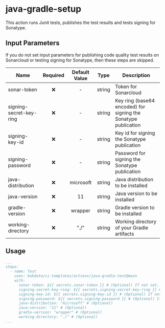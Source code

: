 # java-gradle-setup

This action runs Junit tests, publishes the test results and tests signing for Sonatype.

## Input Parameters

If you do not set input parameters for publishing code quality test results on Sonarcloud or testing signing for
Sonatype, then these steps are skipped.

| Name                    | Required | Default Value |  Type  | Description                                                    |
|-------------------------|:--------:|:-------------:|:------:|----------------------------------------------------------------|
| sonar-token             |    ❌     |       -       | string | Token for Sonarcloud                                           |
| signing-secret-key-ring |    ❌     |       -       | string | Key ring (base64 encoded) for signing the Sonatype publication |
| signing-key-id          |    ❌     |       -       | string | Key id for signing the Sonatype publication                    |
| signing-password        |    ❌     |       -       | string | Password for signing the Sonatype publication                  |
| java-distribution       |    ❌     |   microsoft   | string | Java distribution to be installed                              |
| java-version            |    ❌     |      11       | string | Java version to be installed                                   |
| gradle-version          |    ❌     |    wrapper    | string | Gradle version to be installed                                 |
| working-directory       |    ❌     |     "./"      | string | Working directory of your Gradle artifacts                     |

## Usage

```yaml
...
steps:
  - name: Test
    uses: bakdata/ci-templates/actions/java-gradle-test@main
    with:
      sonar-token: ${{ secrets.sonar-token }} # (Optional) If not set, code quality tests are skipped
      signing-secret-key-ring: ${{ secrets.signing-secret-key-ring }} # (Optional) If not set, signing for Sonatype is not tested
      signing-key-id: ${{ secrets.signing-key-id }} # (Optional) If not set, signing for Sonatype is not tested
      signing-password: ${{ secrets.signing-password }} # (Optional) If not set, signing for Sonatype is not tested
      java-distribution: "microsoft" # (Optional)
      java-version: "11" # (Optional)
      gradle-version: "wrapper" # (Optional)
      working-directory: "./" # (Optional)
...
```
